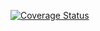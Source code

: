 [![Coverage Status](https://coveralls.io/repos/github/morxa/mtlsyn/badge.svg?branch=master)](https://coveralls.io/github/morxa/mtlsyn?branch=master)
